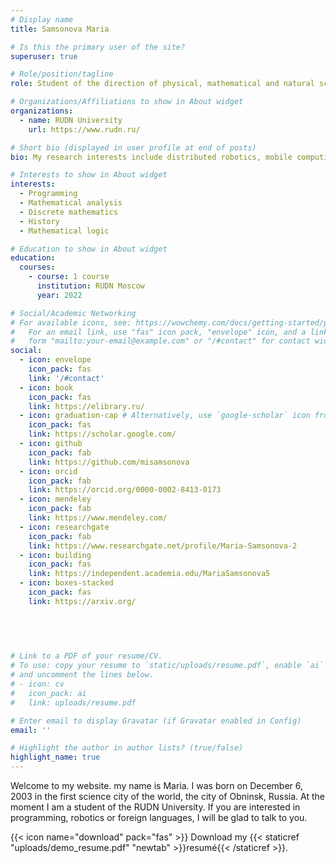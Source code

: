 ```yaml
---
# Display name
title: Samsonova Maria

# Is this the primary user of the site?
superuser: true

# Role/position/tagline
role: Student of the direction of physical, mathematical and natural sciences

# Organizations/Affiliations to show in About widget
organizations:
  - name: RUDN University
    url: https://www.rudn.ru/

# Short bio (displayed in user profile at end of posts)
bio: My research interests include distributed robotics, mobile computing and programmable matter.

# Interests to show in About widget
interests:
  - Programming
  - Mathematical analysis
  - Discrete mathematics
  - History
  - Mathematical logic

# Education to show in About widget
education:
  courses:
    - course: 1 course
      institution: RUDN Moscow
      year: 2022

# Social/Academic Networking
# For available icons, see: https://wowchemy.com/docs/getting-started/page-builder/#icons
#   For an email link, use "fas" icon pack, "envelope" icon, and a link in the
#   form "mailto:your-email@example.com" or "/#contact" for contact widget.
social:
  - icon: envelope
    icon_pack: fas
    link: '/#contact'
  - icon: book
    icon_pack: fas
    link: https://elibrary.ru/
  - icon: graduation-cap # Alternatively, use `google-scholar` icon from `ai` icon pack
    icon_pack: fas
    link: https://scholar.google.com/
  - icon: github
    icon_pack: fab
    link: https://github.com/misamsonova
  - icon: orcid
    icon_pack: fab
    link: https://orcid.org/0000-0002-8413-0173
  - icon: mendeley
    icon_pack: fab
    link: https://www.mendeley.com/
  - icon: researchgate
    icon_pack: fab
    link: https://www.researchgate.net/profile/Maria-Samsonova-2
  - icon: building
    icon_pack: fas
    link: https://independent.academia.edu/MariaSamsonova5
  - icon: boxes-stacked
    icon_pack: fas
    link: https://arxiv.org/
    

    
    

# Link to a PDF of your resume/CV.
# To use: copy your resume to `static/uploads/resume.pdf`, enable `ai` icons in `params.toml`,
# and uncomment the lines below.
# - icon: cv
#   icon_pack: ai
#   link: uploads/resume.pdf

# Enter email to display Gravatar (if Gravatar enabled in Config)
email: ''

# Highlight the author in author lists? (true/false)
highlight_name: true
---
```


Welcome to my website. my name is Maria. I was born on December 6, 2003 in the first science city of the world, the city of Obninsk, Russia.
At the moment I am a student of the RUDN University. If you are interested in programming, robotics or foreign languages, I will be glad to talk to you.

{{< icon name="download" pack="fas" >}} Download my {{< staticref "uploads/demo_resume.pdf" "newtab" >}}resumé{{< /staticref >}}.
